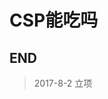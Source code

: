 # CSP能吃吗

[](https://developer.mozilla.org/zh-CN/docs/Web/Security/CSP/Using_Content_Security_Policy)

## END

>   2017-8-2    立项